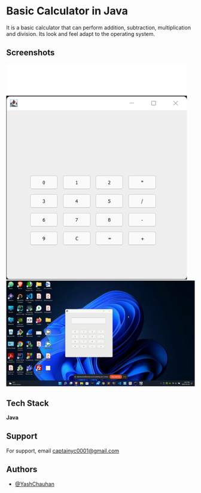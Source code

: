 
# Basic Calculator in Java

It is a basic calculator that can perform addition, subtraction, 
multiplication and division.
Its look and feel adapt to the operating system.
## Screenshots

![App Screenshot](https://github.com/YashChauhan0001/Calculator/blob/master/images/calc_1.png)
![App Screenshot](https://github.com/YashChauhan0001/Calculator/blob/master/images/Calc_Testing.gif)

## Tech Stack

**Java**


## Support

For support, email captainyc0001@gmail.com 
## Authors

- [@YashChauhan](https://github.com/YashChauhan0001)

